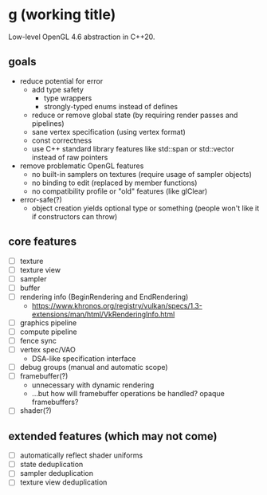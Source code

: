 # g (working title)
Low-level OpenGL 4.6 abstraction in C++20.

## goals
- reduce potential for error
  - add type safety
    - type wrappers
    - strongly-typed enums instead of defines
  - reduce or remove global state (by requiring render passes and pipelines)
  - sane vertex specification (using vertex format)
  - const correctness
  - use C++ standard library features like std::span or std::vector instead of raw pointers
- remove problematic OpenGL features
  - no built-in samplers on textures (require usage of sampler objects)
  - no binding to edit (replaced by member functions)
  - no compatibility profile or "old" features (like glClear)
- error-safe(?)
  - object creation yields optional type or something (people won't like it if constructors can throw)

## core features
- [ ] texture
- [ ] texture view
- [ ] sampler
- [ ] buffer
- [ ] rendering info (BeginRendering and EndRendering)
  - https://www.khronos.org/registry/vulkan/specs/1.3-extensions/man/html/VkRenderingInfo.html
- [ ] graphics pipeline
- [ ] compute pipeline
- [ ] fence sync
- [ ] vertex spec/VAO
  - DSA-like specification interface
- [ ] debug groups (manual and automatic scope)
- [ ] framebuffer(?)
  - unnecessary with dynamic rendering
  - ...but how will framebuffer operations be handled? opaque framebuffers?
- [ ] shader(?)

## extended features (which may not come)
- [ ] automatically reflect shader uniforms
- [ ] state deduplication
- [ ] sampler deduplication
- [ ] texture view deduplication
